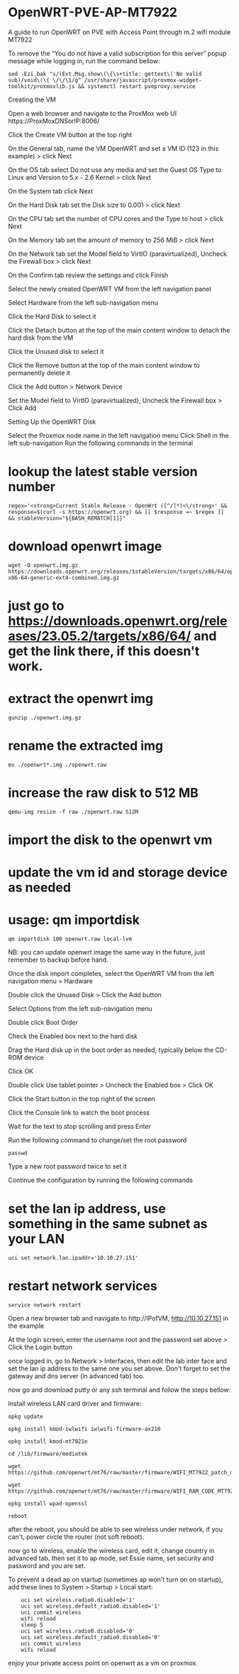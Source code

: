 # OpenWRT-PVE-AP-MT7922
A guide to run OpenWRT on PVE with Access Point through m.2 wifi module MT7922


To remove the “You do not have a valid subscription for this server” popup message while logging in, run the command bellow:

    sed -Ezi.bak "s/(Ext.Msg.show\(\{\s+title: gettext\('No valid sub)/void\(\{ \/\/\1/g" /usr/share/javascript/proxmox-widget-toolkit/proxmoxlib.js && systemctl restart pveproxy.service


Creating the VM

Open a web browser and navigate to the ProxMox web UI https://ProxMoxDNSorIP:8006/

Click the Create VM button at the top right

On the General tab, name the VM OpenWRT and set a VM ID (123 in this example) > click Next

On the OS tab select Do not use any media and set the Guest OS Type to Linux and Version to 5.x - 2.6 Kernel > click Next

On the System tab click Next

On the Hard Disk tab set the Disk size to 0.001 > click Next

On the CPU tab set the number of CPU cores and the Type to host > click Next

On the Memory tab set the amount of memory to 256 MiB > click Next

On the Network tab set the Model field to VirtIO (paravirtualized), Uncheck the Firewall box > click Next

On the Confirm tab review the settings and click Finish

Select the newly created OpenWRT VM from the left navigation panel

Select Hardware from the left sub-navigation menu

Click the Hard Disk to select it

Click the Detach button at the top of the main content window to detach the hard disk from the VM

Click the Unused disk to select it

Click the Remove button at the top of the main content window to permanently delete it

Click the Add button > Network Device

Set the Model field to VirtIO (paravirtualized), Uncheck the Firewall box > Click Add

Setting Up the OpenWRT Disk

Select the Proxmox node name in the left navigation menu
Click Shell in the left sub-navigation
Run the following commands in the terminal

# lookup the latest stable version number
    regex='<strong>Current Stable Release - OpenWrt ([^/]*)<\/strong>' && response=$(curl -s https://openwrt.org) && [[ $response =~ $regex ]] && stableVersion="${BASH_REMATCH[1]}"
# download openwrt image
    wget -O openwrt.img.gz https://downloads.openwrt.org/releases/$stableVersion/targets/x86/64/openwrt-$stableVersion-x86-64-generic-ext4-combined.img.gz
# just go to https://downloads.openwrt.org/releases/23.05.2/targets/x86/64/ and get the link there, if this doesn't work.
# extract the openwrt img
    gunzip ./openwrt.img.gz
# rename the extracted img
    mv ./openwrt*.img ./openwrt.raw
# increase the raw disk to 512 MB
    qemu-img resize -f raw ./openwrt.raw 512M
# import the disk to the openwrt vm
# update the vm id and storage device as needed
# usage: qm importdisk
    qm importdisk 100 openwrt.raw local-lvm
  NB: you can update openwrt image the same way in the future, just remember to backup before hand.

Once the disk import completes, select the OpenWRT VM from the left navigation menu > Hardware

Double click the Unused Disk > Click the Add button

Select Options from the left sub-navigation menu

Double click Boot Order

Check the Enabled box next to the hard disk

Drag the Hard disk up in the boot order as needed, typically below the CD-ROM device

Click OK

Double click Use tablet pointer > Uncheck the Enabled box > Click OK

Click the Start button in the top right of the screen

Click the Console link to watch the boot process

Wait for the text to stop scrolling and press Enter

Run the following command to change/set the root password

    passwd
    
Type a new root password twice to set it

Continue the configuration by running the following commands

# set the lan ip address, use something in the same subnet as your LAN
    uci set network.lan.ipaddr='10.10.27.151'
# restart network services
    service network restart
    
Open a new browser tab and navigate to http://IPofVM, http://10.10.27.151 in the example

At the login screen, enter the username root and the password set above > Click the Login button

once logged in, go to Network > Interfaces, then edit the lab inter face and set the lan ip address to the same one you set above. Don't forget to set the gateway and dns server (in advanced tab) too.

now go and download putty or any ssh terminal and follow the steps bellow:

Install wireless LAN card driver and firmware:

    opkg update

    opkg install kmod-iwlwifi iwlwifi-firmware-ax210

    opkg install kmod-mt7921e 
    
    cd /lib/firmware/mediatek 
    
    wget https://github.com/openwrt/mt76/raw/master/firmware/WIFI_MT7922_patch_mcu_1_1_hdr.bin 
    
    wget https://github.com/openwrt/mt76/raw/master/firmware/WIFI_RAM_CODE_MT7922_1.bin

    opkg install wpad-openssl
    
    reboot

after the reboot, you should be able to see wireless under network, if you can't, power circle the router (not soft reboot).

now go to wireless, enable the wireless card, edit it, change country in advanced tab. then set it to ap mode, set Essie name, set security and password and you are set.

To prevent a dead ap on startup (sometimes ap won't turn on on startup), add these lines to System > Startup > Local start:

        uci set wireless.radio0.disabled='1' 
        uci set wireless.default_radio0.disabled='1' 
        uci commit wireless
        wifi reload
        sleep 5
        uci set wireless.radio0.disabled='0' 
        uci set wireless.default_radio0.disabled='0' 
        uci commit wireless
        wifi reload

enjoy your private access point on openwrt as a vm on proxmox.
